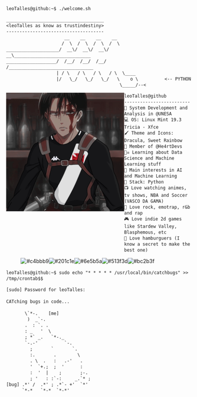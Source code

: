 ```console
leoTalles@github:~$ ./welcome.sh
```

```
_____________________________________
<leoTalles as know as trustindestiny>
------------------------------------- 
                      __    __    __    __
                     /  \  /  \  /  \  /  \
____________________/  __\/  __\/  __\/  __\_____________________________
___________________/  /__/  /__/  /__/  /________________________________
                   | / \   / \   / \   / \  \____
                   |/   \_/   \_/   \_/   \    o \          <-- PYTHON
                                           \_____/--<      
```

<img align="left" src="/img/levivasco.png" alt="@VascoAnime" width="320" /> 

```
leoTalles@github
-------------------------
🏫 System Development and Analysis in @UNESA
💻 OS: Linux Mint 19.3 Tricia - Xfce 
🖌️ Theme and Icons: Dracula, Sweet Rainbow
💖 Member of @He4rtDevs
🏴‍☠️ Learning about Data Science and Machine Learning stuff
🔎 Main interests in AI and Machine Learning
🐍 Stack: Python
📺 Love watching animes, tv shows, NBA and Soccer (VASCO DA GAMA)
🎵 Love rock, emotrap, r&b and rap
🎮 Love indie 2d games like Stardew Valley, Blasphemous, etc
🍔 Love hamburguers (I know a secret to make the best one)
```

<p align="left">
  &nbsp; &nbsp; &nbsp; &nbsp; &nbsp;
  <img alt="#c4bbb9" src="https://via.placeholder.com/15/c4bbb9/000000?text=+" width="25" height="20" /><img alt="#201c1e" src="https://via.placeholder.com/15/201c1e/000000?text=+" width="25" height="20" /><img alt="#6e5b5a" src="https://via.placeholder.com/15/6e5b5a/000000?text=+" width="25" height="20" /><img alt="#513f3d" src="https://via.placeholder.com/15/513f3d/000000?text=+" width="25" height="20" /><img alt="#bc2b3f" src="https://via.placeholder.com/15/bc2b3f/000000?text=+" width="25" height="20" />
</p>

```console
leoTalles@github:~$ sudo echo "* * * * * /usr/local/bin/catchbugs" >> /tmp/crontab$$
```

```
[sudo] Password for leoTalles:

CATching bugs in code...
                              
       \`*-.    [me]              
        )  _`-.                 
       .  : `. .                
       : _   '  \               
       ; *` _.   `*-._          
       `-.-'          `-.       
         ;       `       `.     
         :.       .        \    
         . \  .   :   .-'   .   
         '  `+.;  ;  '      :   
         :  '  |    ;       ;-. 
         ; '   : :`-:     _.`* ;
[bug] .*' /  .*' ; .*`- +'  `*' 
      `*-*   `*-*  `*-*'
```